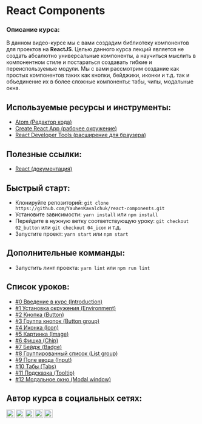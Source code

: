 

#  React Components

### Описание курса:
В данном видео-курсе мы с вами создадим библиотеку компонентов для проектов на **ReactJS**. Целью данного курса лекций является не создать абсалютно универсальные компоненты, а научиться мыслить в компонентном стиле и постараться создавать гибкие и переиспользуемые модули. Мы с вами рассмотрим создание как простых компонентов таких как кнопки, бейджики, иконки и т.д. так и объединение их в более сложные компоненты: табы, чипы, модальные окна.

## Используемые ресурсы и инструменты:
- [Atom (Редактор кода)](https://atom.io/)
- [Create React App (рабочее окружение)](https://github.com/facebook/create-react-app)
- [React Developer Tools (расширение для браузера)](https://chrome.google.com/webstore/detail/react-developer-tools/fmkadmapgofadopljbjfkapdkoienihi?hl=ru)

## Полезные ссылки:
- [React (документация)](https://reactjs.org/docs/getting-started.html)

## Быстрый старт:
- Клонируйте репозиторий: `git clone https://github.com/YauhenKavalchuk/react-components.git`
- Установите зависимости: `yarn install` или `npm install`
- Перейдите в нужную ветку соответствующую уроку: `git checkout 02_button` или `git checkout 04_icon` и т.д.
- Запустите проект: `yarn start` или `npm start`

## Дополнительные комманды:
- Запустить линт проекта: `yarn lint` или `npm run lint`

## Список уроков:
- [#0 Введение в курс (Introduction)](https://youtu.be/YBwUfpDIMgw)
- [#1 Установка окружения (Environment)](https://youtu.be/B0CL6vwuQnk)
- [#2 Кнопка (Button)](https://youtu.be/cZIm24kxDzU)
- [#3 Группа кнопок (Button group)](https://youtu.be/tfTM3WecJx8)
- [#4 Иконка (Icon)](https://youtu.be/oSe7_r-H_Wo)
- [#5 Картинка (Image)](https://youtu.be/RHBfeKNjcmQ)
- [#6 Фишка (Chip)](https://youtu.be/pHPEOmudb4I)
- [#7 Бейдж (Badge)](https://youtu.be/m4BiLKfe_x8)
- [#8 Группированный список (List group)](https://youtu.be/zqTkDPxaLZU)
- [#9 Поле ввода (Input)](https://youtu.be/lffkJxoUEeY)
- [#10 Табы (Tabs)](https://youtu.be/hPfzI1-to6A)
- [#11 Подсказка (Tooltip)](https://youtu.be/WsxjZgw5LBg)
- [#12 Модальное окно (Modal window)](https://youtu.be/olTU0zfN_Wk)

## Автор курса в социальных сетях:

[<img align="left" alt="webDev | YouTube" width="22px" src="https://cdn.jsdelivr.net/npm/simple-icons@v3/icons/youtube.svg" />][youtube]
[<img align="left" alt="webDev | Instagram" width="22px" src="https://cdn.jsdelivr.net/npm/simple-icons@v3/icons/instagram.svg" />][instagram]
[<img align="left" alt="webDev | LinkedIn" width="22px" src="https://cdn.jsdelivr.net/npm/simple-icons@v3/icons/linkedin.svg" />][linkedin]
[<img align="left" alt="webDev | VK" width="22px" src="https://cdn.jsdelivr.net/npm/simple-icons@v3/icons/vk.svg" />][vk]
[<img align="left" alt="webDev | Twitter" width="22px" src="https://cdn.jsdelivr.net/npm/simple-icons@v3/icons/twitter.svg" />][twitter]&nbsp;

[youtube]: https://youtube.com/YauhenKavalchuk
[instagram]: https://instagram.com/YauhenKavalchuk
[linkedin]: https://linkedin.com/in/YauhenKavalchuk
[vk]: https://vk.com/YauhenKavalchuk
[twitter]: https://twitter.com/YauhenKavalchuk
